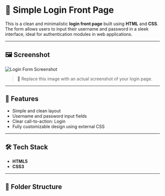 # 🔐 Simple Login Front Page

This is a clean and minimalistic **login front page** built using **HTML** and **CSS**. The form allows users to input their username and password in a sleek interface, ideal for authentication modules in web applications.

---

## 🖼️ Screenshot

![Login Form Screenshot](Screenshot(199).png)

> 📌 Replace this image with an actual screenshot of your login page.

---

## 🚀 Features

- Simple and clean layout
- Username and password input fields
- Clear call-to-action: Login
- Fully customizable design using external CSS

---

## 🛠️ Tech Stack

- **HTML5**
- **CSS3**

---

## 📁 Folder Structure


